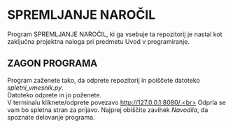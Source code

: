 # SPREMLJANJE NAROČIL

Program SPREMLJANJE NAROČIL, ki ga vsebuje ta repozitorij je nastal kot zaključna projektna naloga pri predmetu Uvod v programiranje.

## ZAGON PROGRAMA

Program zaženete tako, da odprete repozitorij in poiščete datoteko <em>spletni_vmesnik.py</em>.<br>
Datoteko odprete in jo poženete.<br>
V terminalu kliknete/odprete povezavo http://127.0.0.1:8080/.<br>
Odprla se vam bo spletna stran za prijavo. Najprej obiščite zavihek <em>Navodila</em>, da spoznate delovanje programa.<br>

